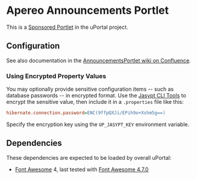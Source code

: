 # Apereo Announcements Portlet

This is a [Sponsored Portlet][] in the uPortal project.

## Configuration

See also documentation in the [AnnouncementsPortlet wiki on Confluence][].

### Using Encrypted Property Values

You may optionally provide sensitive configuration items -- such as database passwords -- in encrypted format.  Use the [Jasypt CLI Tools][] to encrypt the sensitive value, then include it in a `.properties` file like this:

``` ini
hibernate.connection.password=ENC(9ffpQXJi/EPih9o+Xshm5g==)
```

Specify the encryption key using the `UP_JASYPT_KEY` environment variable.

## Dependencies

These dependencies are expected to be loaded by overall uPortal:

*   [Font Awesome][] 4, last tested with [Font Awesome 4.7.0][]

[Sponsored Portlet]: https://wiki.jasig.org/display/PLT/Jasig+Sponsored+Portlets
[AnnouncementsPortlet wiki on Confluence]: https://wiki.jasig.org/display/PLT/Announcements+Portlet
[Font Awesome]: http://fontawesome.io/
[Jasypt CLI Tools]: http://www.jasypt.org/cli.html
[Font Awesome 4.7.0]: https://github.com/FortAwesome/Font-Awesome/releases/tag/v4.7.0
